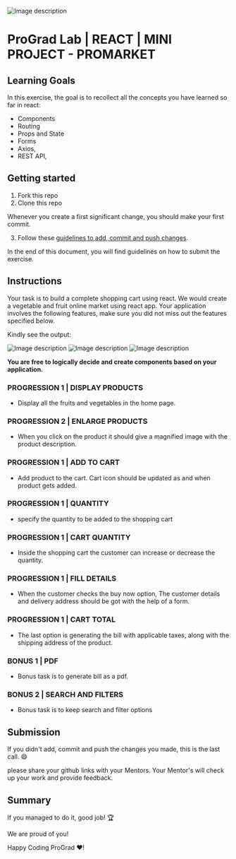 ![Image description](https://i1.faceprep.in/ProGrad/prograd-logo.png)

# ProGrad Lab | REACT | MINI PROJECT - PROMARKET

## Learning Goals

In this exercise, the goal is to recollect all the concepts you have learned so far in react:

- Components
- Routing
- Props and State
- Forms
- Axios,
- REST API,

## Getting started

1. Fork this repo
2. Clone this repo

Whenever you create a first significant change, you should make your first commit.

3. Follow these [guidelines to add, commit and push changes](https://github.com/FACEPrep-ProGrad/general-guidelines-labs-project-builders.git).

In the end of this document, you will find guidelines on how to submit the exercise.

## Instructions

Your task is to build a complete shopping cart using react. We would create a vegetable and fruit online market using react app. Your application involves the following features, 
make sure you did not miss out the features specified below.

Kindly see the output:

![Image description](https://i1.faceprep.in/ProGrad/Progression-1.gif)
![Image description](https://i1.faceprep.in/ProGrad/Progression-2.gif)
![Image description](https://i1.faceprep.in/ProGrad/Progression-3.gif)


**You are free to logically decide and create components based on your application.**

### PROGRESSION 1 | DISPLAY PRODUCTS
- Display all the fruits and vegetables in the home page.

### PROGRESSION 2 | ENLARGE PRODUCTS
- When you click on the product it should give a magnified image with the product description.

### PROGRESSION 1 | ADD TO CART
- Add product to the cart. Cart icon should be updated as and when product gets added.

### PROGRESSION 1 | QUANTITY
- specify the quantity to be added to the shopping cart

### PROGRESSION 1 | CART QUANTITY
- Inside the shopping cart the customer can increase or decrease the quantity.

### PROGRESSION 1 | FILL DETAILS
- When the customer checks the buy now option, The customer details and delivery address should be got with the help of a form.

### PROGRESSION 1 | CART TOTAL
- The last option is generating the bill with applicable taxes, along with the shipping address of the product.

### BONUS 1 | PDF
- Bonus task is to generate bill as a pdf.

### BONUS 2 | SEARCH AND FILTERS
- Bonus task is to keep search and filter options

## Submission

If you didn't add, commit and push the changes you made, this is the last call. :smile:

please share your github links with your Mentors. Your Mentor's will check up your work and provide feedback. 

## Summary

If you managed to do it, good job! :trophy:

We are proud of you!

Happy Coding ProGrad ❤️!


